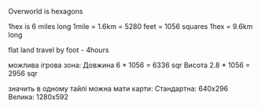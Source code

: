 Overworld is hexagons

1hex is 6 miles long
1mile = 1.6km = 5280 feet = 1056 squares
1hex = 9.6km long

flat land travel by foot - 4hours

можлива ігрова зона:
Довжина 6 * 1056 = 6336 sqr
Висота 2.8 * 1056 = 2956 sqr

значить в одному тайлі можна мати карти:
Стандартна:
640х296
Велика:
1280х592
